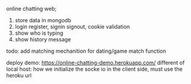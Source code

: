 online chatting web;
1. store data in mongodb
2. login register, signin signout, cookie validation
3. show who is typing
4. show history message


todo: add matching mechanition for dating/game match function


deploy demo: https://online-chatting-demo.herokuapp.com/
different of local host: how we initialize the socke io in the client side, must use the heroku url